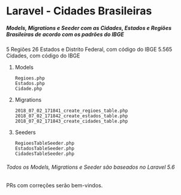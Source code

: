 # Laravel - Cidades Brasileiras
##### Models, Migrations e Seeder com as Cidades, Estados e Regiões Brasileiras de acordo com os padrões do IBGE

5 Regiões
26 Estados e Distrito Federal, com código do IBGE
5.565 Cidades, com código do IBGE

1. Models
    ```
    Regioes.php
    Estados.php
    Cidade.php
    ```

2. Migrations
    ```
    2018_07_02_171841_create_regioes_table.php
    2018_07_02_171842_create_estados_table.php
    2018_07_02_171843_create_cidades_table.php
    ```

3. Seeders
    ```
    RegioesTableSeeder.php
    EstadosTableSeeder.php
    CidadesTableSeeder.php
    ```
###### Todos os Models, Migrations e Seeder são baseados no Laravel 5.6

PRs com correções serão bem-vindos.